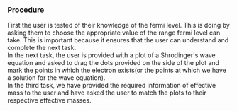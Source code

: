 ### Procedure
First the user is tested of their knowledge of the fermi level. This is doing by asking them to choose the appropriate value of the range fermi level can take. This is important because it ensures that the user can understand and complete the next task.<br>
In the next task, the user is provided with a plot of a Shrodinger's wave equation and asked to drag the dots provided on the side of the plot and mark the points in which the electron exists(or the points at which we have a solution for the wave equation).<br>
In the third task, we have provided the required information of effective mass to the user and have asked the user to match the plots to their respective effective masses.
